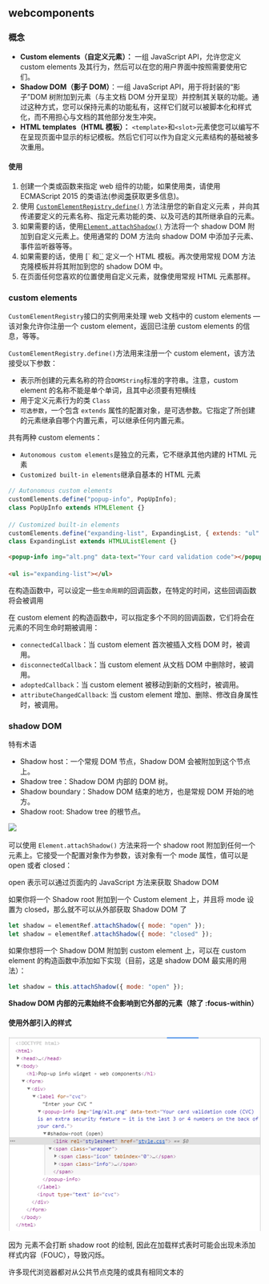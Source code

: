 ## webcomponents

### 概念

- **Custom elements（自定义元素）：** 一组 JavaScript API，允许您定义 custom elements 及其行为，然后可以在您的用户界面中按照需要使用它们。
- **Shadow DOM（影子 DOM）**：一组 JavaScript API，用于将封装的“影子”DOM 树附加到元素（与主文档 DOM 分开呈现）并控制其关联的功能。通过这种方式，您可以保持元素的功能私有，这样它们就可以被脚本化和样式化，而不用担心与文档的其他部分发生冲突。
- **HTML templates（HTML 模板）：** `<template>`和`<slot>`元素使您可以编写不在呈现页面中显示的标记模板。然后它们可以作为自定义元素结构的基础被多次重用。

#### 使用

1. 创建一个类或函数来指定 web 组件的功能，如果使用类，请使用 ECMAScript 2015 的类语法(参阅[类](https://developer.mozilla.org/zh-CN/docs/Web/JavaScript/Reference/Classes)获取更多信息)。
2. 使用 [`CustomElementRegistry.define()`](https://developer.mozilla.org/zh-CN/docs/Web/API/CustomElementRegistry/define) 方法注册您的新自定义元素 ，并向其传递要定义的元素名称、指定元素功能的类、以及可选的其所继承自的元素。
3. 如果需要的话，使用[`Element.attachShadow()`](https://developer.mozilla.org/zh-CN/docs/Web/API/Element/attachShadow) 方法将一个 shadow DOM 附加到自定义元素上。使用通常的 DOM 方法向 shadow DOM 中添加子元素、事件监听器等等。
4. 如果需要的话，使用 [` 和[``](https://developer.mozilla.org/zh-CN/docs/Web/HTML/Element/slot) 定义一个 HTML 模板。再次使用常规 DOM 方法克隆模板并将其附加到您的 shadow DOM 中。
5. 在页面任何您喜欢的位置使用自定义元素，就像使用常规 HTML 元素那样。

### custom elements

`CustomElementRegistry`接口的实例用来处理 web 文档中的 custom elements — 该对象允许你注册一个 custom element，返回已注册 custom elements 的信息，等等。

`CustomElementRegistry.define()`方法用来注册一个 custom element，该方法接受以下参数：

- 表示所创建的元素名称的符合`DOMString`标准的字符串。注意，custom element 的名称不能是单个单词，且其中必须要有短横线
- 用于定义元素行为的类 `Class`
- `可选参数`，一个包含 `extends` 属性的配置对象，是可选参数。它指定了所创建的元素继承自哪个内置元素，可以继承任何内置元素。

共有两种 custom elements：

- `Autonomous custom elements`是独立的元素，它不继承其他内建的 HTML 元素
- `Customized built-in elements`继承自基本的 HTML 元素

```js
// Autonomous custom elements
customElements.define("popup-info", PopUpInfo);
class PopUpInfo extends HTMLElement {}

// Customized built-in elements
customElements.define("expanding-list", ExpandingList, { extends: "ul" });
class ExpandingList extends HTMLUListElement {}
```

```html
<popup-info img="alt.png" data-text="Your card validation code"></popup-info>

<ul is="expanding-list"></ul>
```

在构造函数中，可以设定一些`生命周期`的回调函数，在特定的时间，这些回调函数将会被调用

在 custom element 的构造函数中，可以指定多个不同的回调函数，它们将会在元素的不同生命时期被调用：

- `connectedCallback`：当 custom element 首次被插入文档 DOM 时，被调用。
- `disconnectedCallback`：当 custom element 从文档 DOM 中删除时，被调用。
- `adoptedCallback`：当 custom element 被移动到新的文档时，被调用。
- `attributeChangedCallback`: 当 custom element 增加、删除、修改自身属性时，被调用。

### shadow DOM

特有术语

- Shadow host：一个常规 DOM 节点，Shadow DOM 会被附加到这个节点上。
- Shadow tree：Shadow DOM 内部的 DOM 树。
- Shadow boundary：Shadow DOM 结束的地方，也是常规 DOM 开始的地方。
- Shadow root: Shadow tree 的根节点。

![](https://mdn.mozillademos.org/files/15788/shadow-dom.png)

可以使用 `Element.attachShadow()` 方法来将一个 shadow root 附加到任何一个元素上。它接受一个配置对象作为参数，该对象有一个 mode 属性，值可以是 open 或者 closed：

open 表示可以通过页面内的 JavaScript 方法来获取 Shadow DOM

如果你将一个 Shadow root 附加到一个 Custom element 上，并且将 mode 设置为 closed，那么就不可以从外部获取 Shadow DOM 了

```js
let shadow = elementRef.attachShadow({ mode: "open" });
let shadow = elementRef.attachShadow({ mode: "closed" });
```

如果你想将一个 Shadow DOM 附加到 custom element 上，可以在 custom element 的构造函数中添加如下实现（目前，这是 shadow DOM 最实用的用法）：

```js
let shadow = this.attachShadow({ mode: "open" });
```

**Shadow DOM 内部的元素始终不会影响到它外部的元素（除了 :focus-within）**

#### 使用外部引入的样式

![](https://raw.githubusercontent.com/fivge/hexo-pic/master/2020/20200709180351.png)

因为<link> 元素不会打断 shadow root 的绘制, 因此在加载样式表时可能会出现未添加样式内容（FOUC），导致闪烁。

许多现代浏览器都对从公共节点克隆的或具有相同文本的<style> 标签实现了优化，以允许它们共享单个支持样式表，通过这种优化，外部和内部样式的性能表现比较接近。

### HTML templates

### docs

- [Web Components the Right Way](https://github.com/mateusortiz/webcomponents-the-right-way)
- <https://www.webcomponents.org/>
- <https://developer.mozilla.org/zh-CN/docs/Web/Web_Components>
